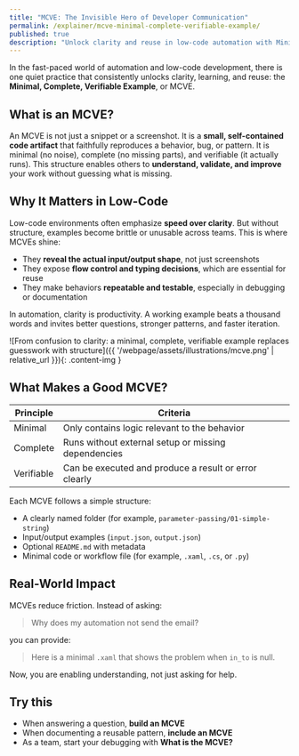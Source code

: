 ```yaml
---
title: "MCVE: The Invisible Hero of Developer Communication"
permalink: /explainer/mcve-minimal-complete-verifiable-example/
published: true
description: "Unlock clarity and reuse in low-code automation with Minimal, Complete, Verifiable Examples"
---
```



In the fast-paced world of automation and low-code development, there is one quiet practice that consistently unlocks clarity, learning, and reuse: the **Minimal, Complete, Verifiable Example**, or MCVE.

## What is an MCVE?

An MCVE is not just a snippet or a screenshot. It is a **small, self-contained code artifact** that faithfully reproduces a behavior, bug, or pattern. It is minimal (no noise), complete (no missing parts), and verifiable (it actually runs). This structure enables others to **understand, validate, and improve** your work without guessing what is missing.

## Why It Matters in Low-Code

Low-code environments often emphasize **speed over clarity**. But without structure, examples become brittle or unusable across teams. This is where MCVEs shine:

* They **reveal the actual input/output shape**, not just screenshots
* They expose **flow control and typing decisions**, which are essential for reuse
* They make behaviors **repeatable and testable**, especially in debugging or documentation

In automation, clarity is productivity. A working example beats a thousand words and invites better questions, stronger patterns, and faster iteration.

![From confusion to clarity: a minimal, complete, verifiable example replaces guesswork with structure]({{ '/webpage/assets/illustrations/mcve.png' | relative_url }}){: .content-img }

<!--## Silent Pattern Sharing

MCVEs serve a dual role:

1. **As artifacts**: They live in `minimals/`, alongside patterns and schemas, validating that a pattern works across inputs
2. **As tutorials**: Each MCVE can become a teaching unit in our MkDocs site, tagged by flow type, runtime construct, or pattern phase (for example, Initialization, Invocation)

This reinforces **developer-centered knowledge** without preaching. The example speaks. Others adapt.
-->
## What Makes a Good MCVE?

| Principle  | Criteria                                              |
| ---------- | ----------------------------------------------------- |
| Minimal    | Only contains logic relevant to the behavior          |
| Complete   | Runs without external setup or missing dependencies   |
| Verifiable | Can be executed and produce a result or error clearly |

Each MCVE follows a simple structure:

* A clearly named folder (for example, `parameter-passing/01-simple-string`)
* Input/output examples (`input.json`, `output.json`)
* Optional `README.md` with metadata
* Minimal code or workflow file (for example, `.xaml`, `.cs`, or `.py`)

## Real-World Impact

MCVEs reduce friction. Instead of asking:

> Why does my automation not send the email?

you can provide:

> Here is a minimal `.xaml` that shows the problem when `in_to` is null.

Now, you are enabling understanding, not just asking for help.

## Try this

* When answering a question, **build an MCVE**
* When documenting a reusable pattern, **include an MCVE**
* As a team, start your debugging with **What is the MCVE?**
